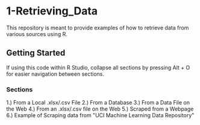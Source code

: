 # 1-Retrieving_Data

This repository is meant to provide examples of how to retrieve data from various sources using R. 


## Getting Started

If using this code within R Studio, collapse all sections by pressing Alt + O for easier navigation between sections.  

### Sections

1.) From a Local .xlsx/.csv File
2.) From a Database
3.) From a Data File on the Web
4.) From an .xlsx/.csv file on the Web
5.) Scraped from a Webpage
6.) Example of Scraping data from "UCI Machine Learning Data Repository"
